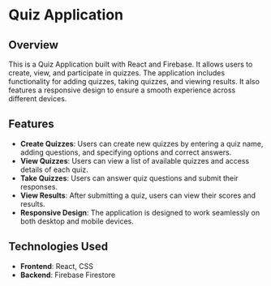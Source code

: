 # Quiz Application

## Overview

This is a Quiz Application built with React and Firebase. It allows users to create, view, and participate in quizzes. The application includes functionality for adding quizzes, taking quizzes, and viewing results. It also features a responsive design to ensure a smooth experience across different devices.

## Features

- **Create Quizzes**: Users can create new quizzes by entering a quiz name, adding questions, and specifying options and correct answers.
- **View Quizzes**: Users can view a list of available quizzes and access details of each quiz.
- **Take Quizzes**: Users can answer quiz questions and submit their responses.
- **View Results**: After submitting a quiz, users can view their scores and results.
- **Responsive Design**: The application is designed to work seamlessly on both desktop and mobile devices.

## Technologies Used

- **Frontend**: React, CSS
- **Backend**: Firebase Firestore